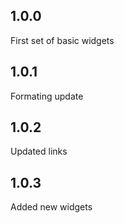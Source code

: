 ## 1.0.0

First set of basic widgets

## 1.0.1

Formating update

## 1.0.2

Updated links

## 1.0.3

Added new widgets